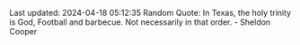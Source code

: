 Last updated: 2024-04-18 05:12:35
Random Quote: In Texas, the holy trinity is God, Football and barbecue. Not necessarily in that order. - Sheldon Cooper
